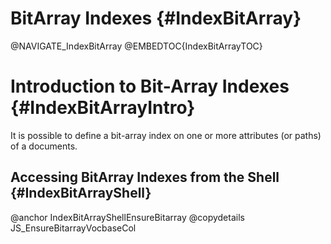 BitArray Indexes {#IndexBitArray}
=================================

@NAVIGATE_IndexBitArray
@EMBEDTOC{IndexBitArrayTOC}

Introduction to Bit-Array Indexes {#IndexBitArrayIntro}
=======================================================

It is possible to define a bit-array index on one or more attributes (or paths)
of a documents.

Accessing BitArray Indexes from the Shell {#IndexBitArrayShell}
---------------------------------------------------------------

@anchor IndexBitArrayShellEnsureBitarray
@copydetails JS_EnsureBitarrayVocbaseCol
